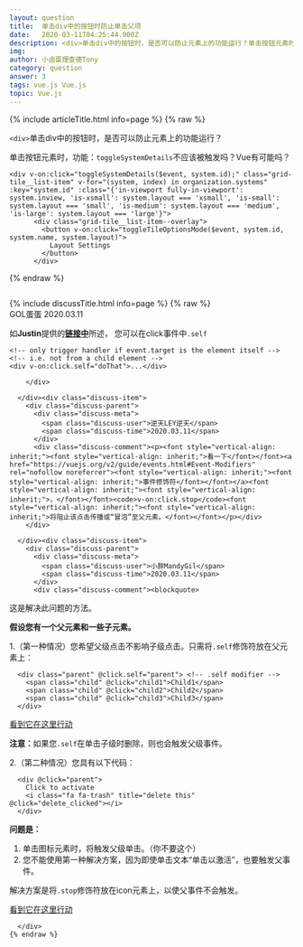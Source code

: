 ```yaml
---
layout: question
title:  单击div中的按钮时防止单击父项
date:   2020-03-11T04:25:44.000Z
description: <div>单击div中的按钮时，是否可以防止元素上的功能运行？单击按钮元素时，功能：toggleSystemDetails不应该被触发吗？Vue有可能...
img: 
author: 小卤蛋理查德Tony
category: question
answer: 3
tags: vue.js Vue.js
topic: Vue.js
---
```

<div class="article-root">
  <div class="article">
    {% include articleTitle.html info=page %}
    {% raw %}
    <div class="article-content"><p><font style="vertical-align: inherit;"></font><code>&lt;div&gt;</code><font style="vertical-align: inherit;"><font style="vertical-align: inherit;">单击div中的按钮时，</font><font style="vertical-align: inherit;">是否可以防止</font><font style="vertical-align: inherit;">元素</font><font style="vertical-align: inherit;">上的功能</font><font style="vertical-align: inherit;">运行？</font></font></p>

<p><font style="vertical-align: inherit;"><font style="vertical-align: inherit;">单击按钮元素时，功能：</font></font><code>toggleSystemDetails</code><font style="vertical-align: inherit;"><font style="vertical-align: inherit;">不应该被触发吗？</font><font style="vertical-align: inherit;">Vue有可能吗？</font></font></p>

<pre><code>&lt;div v-on:click="toggleSystemDetails($event, system.id);" class="grid-tile__list-item" v-for="(system, index) in organization.systems" :key="system.id" :class="{'in-viewport fully-in-viewport': system.inview, 'is-xsmall': system.layout === 'xsmall', 'is-small': system.layout === 'small', 'is-medium': system.layout === 'medium', 'is-large': system.layout === 'large'}"&gt;<font></font>
      &lt;div class="grid-tile__list-item--overlay"&gt;<font></font>
        &lt;button v-on:click="toggleTileOptionsMode($event, system.id, system.name, system.layout)"&gt;<font></font>
          Layout Settings<font></font>
        &lt;/button&gt;<font></font>
      &lt;/div&gt;<font></font>
</code></pre>

<p></p></div>
    {% endraw %}
  </div>
  <p style="height: 0;width:0;overflow: hidden;"> 第671篇《单击div中的按钮时防止单击父项》来自Winter(https://github.com/aiyld/aiyld.github.io)的站点</p>
  <div class="discuss-wrapper">
    {% include discussTitle.html info=page %}
    {% raw %}
    <div class="discuss-item">
        <div class="discuss-parent">
          <div class="discuss-meta">
            <span class="discuss-user">GOL蛋蛋</span>
            <span class="discuss-time">2020.03.11</span>
          </div>
          <div class="discuss-comment"><p><font style="vertical-align: inherit;"><font style="vertical-align: inherit;">如</font><strong><font style="vertical-align: inherit;">Justin</font></strong><font style="vertical-align: inherit;">提供</font><font style="vertical-align: inherit;">的</font></font><a href="https://vuejs.org/v2/guide/events.html#Event-Modifiers" rel="noreferrer"><strong><font style="vertical-align: inherit;"><font style="vertical-align: inherit;">链接中</font></font></strong></a><font style="vertical-align: inherit;"><font style="vertical-align: inherit;">所述，</font><font style="vertical-align: inherit;"> 
您可以</font><font style="vertical-align: inherit;">在click事件中</font></font><strong><font style="vertical-align: inherit;"></font></strong><font style="vertical-align: inherit;"></font><code>.self</code><font style="vertical-align: inherit;"></font></p>

<pre><code>&lt;!-- only trigger handler if event.target is the element itself --&gt;<font></font>
&lt;!-- i.e. not from a child element --&gt;<font></font>
&lt;div v-on:click.self="doThat"&gt;...&lt;/div&gt;<font></font>
</code></pre></div>
        </div>
        
      </div><div class="discuss-item">
        <div class="discuss-parent">
          <div class="discuss-meta">
            <span class="discuss-user">逆天LEY逆天</span>
            <span class="discuss-time">2020.03.11</span>
          </div>
          <div class="discuss-comment"><p><font style="vertical-align: inherit;"><font style="vertical-align: inherit;">看一下</font></font><a href="https://vuejs.org/v2/guide/events.html#Event-Modifiers" rel="nofollow noreferrer"><font style="vertical-align: inherit;"><font style="vertical-align: inherit;">事件修饰符</font></font></a><font style="vertical-align: inherit;"><font style="vertical-align: inherit;">，</font></font><code>v-on:click.stop</code><font style="vertical-align: inherit;"><font style="vertical-align: inherit;">将阻止该点击传播或“冒泡”至父元素。</font></font></p></div>
        </div>
        
      </div><div class="discuss-item">
        <div class="discuss-parent">
          <div class="discuss-meta">
            <span class="discuss-user">小胖MandyGil</span>
            <span class="discuss-time">2020.03.11</span>
          </div>
          <div class="discuss-comment"><blockquote>
  <p><font style="vertical-align: inherit;"><font style="vertical-align: inherit;">这是解决此问题的方法。</font></font></p>
</blockquote>

<p><strong><font style="vertical-align: inherit;"><font style="vertical-align: inherit;">假设您有一个父元素和一些子元素。</font></font></strong></p>

<p><font style="vertical-align: inherit;"><font style="vertical-align: inherit;">1.（第一种情况）您希望父级点击不影响子级点击。</font><font style="vertical-align: inherit;">只需将</font></font><code>.self</code><font style="vertical-align: inherit;"><font style="vertical-align: inherit;">修饰符</font><font style="vertical-align: inherit;">放在父元素上</font><font style="vertical-align: inherit;">：</font></font></p>

<pre><code>  &lt;div class="parent" @click.self="parent"&gt; &lt;!-- .self modifier --&gt;<font></font>
    &lt;span class="child" @click="child1"&gt;Child1&lt;/span&gt;<font></font>
    &lt;span class="child" @click="child2"&gt;Child2&lt;/span&gt;<font></font>
    &lt;span class="child" @click="child3"&gt;Child3&lt;/span&gt;<font></font>
  &lt;/div&gt;<font></font>
</code></pre>

<p><a href="https://jsfiddle.net/Roland1993/eywraw8t/346054/" rel="noreferrer"><font style="vertical-align: inherit;"><font style="vertical-align: inherit;">看到它在这里行动</font></font></a></p>

<p><strong><font style="vertical-align: inherit;"><font style="vertical-align: inherit;">注意：</font></font></strong><font style="vertical-align: inherit;"><font style="vertical-align: inherit;">如果您</font></font><code>.self</code><font style="vertical-align: inherit;"><font style="vertical-align: inherit;">在单击子级时</font><font style="vertical-align: inherit;">删除</font><font style="vertical-align: inherit;">，则也会触发父级事件。</font></font></p>

<p><font style="vertical-align: inherit;"><font style="vertical-align: inherit;">2.（第二种情况）您具有以下代码：</font></font></p>

<pre><code>  &lt;div @click="parent"&gt;<font></font>
    Click to activate <font></font>
    &lt;i class="fa fa-trash" title="delete this" @click="delete_clicked"&gt;&lt;/i&gt;<font></font>
  &lt;/div&gt;<font></font>
</code></pre>

<p><strong><font style="vertical-align: inherit;"><font style="vertical-align: inherit;">问题是：</font></font></strong></p>

<ol>
<li><font style="vertical-align: inherit;"><font style="vertical-align: inherit;">单击图标元素时，将触发父级单击。</font><font style="vertical-align: inherit;">（你不要这个）</font></font></li>
<li><font style="vertical-align: inherit;"><font style="vertical-align: inherit;">您不能使用第一种解决方案，因为即使单击文本“单击以激活”，也要触发父事件。</font></font></li>
</ol>

<p><font style="vertical-align: inherit;"><font style="vertical-align: inherit;">解决方案是将</font></font><code>.stop</code><font style="vertical-align: inherit;"><font style="vertical-align: inherit;">修饰符</font><font style="vertical-align: inherit;">放在</font><font style="vertical-align: inherit;">icon元素上，以使父事件不会触发。</font></font></p>

<p><a href="https://jsfiddle.net/Roland1993/eywraw8t/346137/" rel="noreferrer"><font style="vertical-align: inherit;"><font style="vertical-align: inherit;">看到它在这里行动</font></font></a></p></div>
        </div>
        
      </div>
    {% endraw %}
  </div>
<div>
